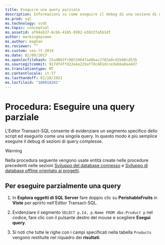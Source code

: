 ```yaml
---
title: Eseguire una query parziale
description: Informazioni su come eseguire il debug di una sezione di una query complessa. Usare l'editor Transact-SQL per evidenziare un segmento di script specifico ed eseguirlo come singola query.
ms.prod: sql
ms.technology: ssdt
ms.topic: conceptual
ms.assetid: af04ab37-6cbb-4185-9382-e5922fa5b1df
author: markingmyname
ms.author: maghan
ms.reviewer: “”
ms.custom: seo-lt-2019
ms.date: 02/09/2017
ms.openlocfilehash: 25ad063fc90539647a48bac2702e0cd2b80cd53b
ms.sourcegitcommit: 917df4ffd22e4a229af7dc481dcce3ebba0aa4d7
ms.translationtype: MT
ms.contentlocale: it-IT
ms.lasthandoff: 02/10/2021
ms.locfileid: "100018201"
---
```

# <a name="how-to-execute-a-partial-query"></a>Procedura: Eseguire una query parziale

L'Editor Transact\-SQL consente di evidenziare un segmento specifico dello script ed eseguirlo come una singola query. In questo modo è più semplice eseguire il debug di sezioni di query complesse.  
  
> [!WARNING]  
> Nella procedura seguente vengono usate entità create nelle procedure precedenti nelle sezioni [Sviluppo del database connesso](../ssdt/connected-database-development.md) e [Sviluppo di database offline orientato ai progetti](../ssdt/project-oriented-offline-database-development.md).  
  
## <a name="to-partially-execute-a-query"></a>Per eseguire parzialmente una query  
  
1. In **Esplora oggetti di SQL Server** fare doppio clic su **PerishableFruits** in **Viste** per aprirlo nell'Editor Transact\-SQL.  
  
2. Evidenziare il segmento `SELECT p.Id, p.Name FROM dbo.Product p` nel codice, fare clic con il pulsante destro del mouse e scegliere **Esegui query**.  
  
3. Si noti che tutte le righe con i campi specificati nella tabella `Products` vengono restituite nel riquadro dei **risultati**.